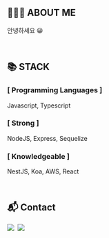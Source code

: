 ## 👨🏻‍💻 ABOUT ME

안녕하세요 😀
  
<br/>

## 📚 STACK

### [ Programming Languages ]
Javascript, Typescript

### [ Strong ]
NodeJS, Express, Sequelize

### [ Knowledgeable ]
NestJS, Koa, AWS, React

<br />

## 📬 Contact

<p>
  <a href="https://minjman2659.notion.site/minjman2659/16d5cc5769c84f4aacb11952a3625dfc" target="_blank"><img src="https://img.shields.io/badge/Blog-000000?style=for-the-badge&logo=Notion&logoColor=white"/></a>&nbsp
  <a href="mailto:minjman2659@gmail.com"><img src="https://img.shields.io/badge/Gmail-d14836?style=for-the-badge&logo=Gmail&logoColor=white&matilto:minjman2659@gmail.com"/></a>
</p>
